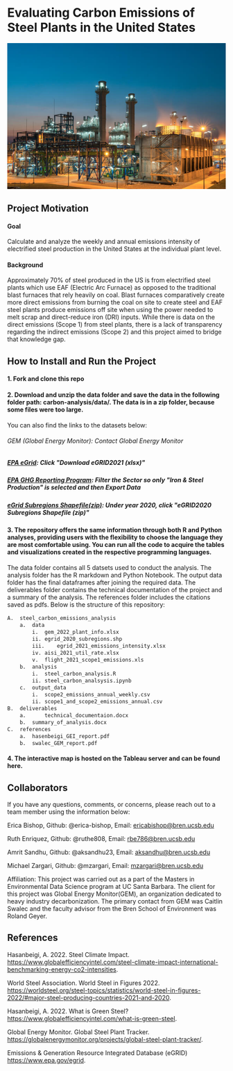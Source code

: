 # Evaluating Carbon Emissions of Steel Plants in the United States

![image](https://github.com/steeltracker/carbon-analysis/blob/main/steel-plant-night.jpg)

## Project Motivation
#### Goal
Calculate and analyze the weekly and annual emissions intensity of electrified steel production in the United States at the individual plant level. 
#### Background
Approximately 70% of steel produced in the US is from electrified steel plants which use EAF (Electric Arc Furnace) as opposed to the traditional blast furnaces that rely heavily on coal. Blast furnaces comparatively create more direct emissions from burning the coal on site to create steel and EAF steel plants produce emissions off site when using the power needed to melt scrap and direct-reduce iron (DRI) inputs. While there is data on the direct emissions (Scope 1) from steel plants, there is a lack of transparency regarding the indirect emissions (Scope 2) and this project aimed to bridge that knowledge gap. 

## How to Install and Run the Project
#### 1. Fork and clone this repo
#### 2. Download and unzip the data folder and save the data in the following folder path: carbon-analysis/data/. The data is in a zip folder, because some files were too large. 
You can also find the links to the datasets below:

###### GEM (Global Energy Monitor): Contact Global Energy Monitor 
##### [EPA eGrid](https://www.epa.gov/egrid/download-data): Click "Download eGRID2021 (xlsx)"
##### [EPA GHG Reporting Program](https://ghgdata.epa.gov/ghgp/main.do#/facility/?q=Find%20a%20Facility%20or%20Location&st=&bs=&et=&fid=&sf=11001100&lowE=-20000&highE=23000000&g1=1&g2=0&g3=0&g4=0&g5=0&g6=0&g7=0&g8=0&g9=0&g10=0&g11=0&g12=0&s1=0&s2=0&s3=1&s4=0&s5=0&s6=0&s7=0&s8=0&s9=0&s10=0&s201=0&s202=0&s203=0&s204=0&s301=0&s302=0&s303=1&s304=0&s305=0&s306=0&s307=0&s401=0&s402=0&s403=0&s404=0&s405=0&s601=0&s602=0&s701=0&s702=0&s703=0&s704=0&s705=0&s706=0&s707=0&s708=0&s709=0&s710=0&s711=0&s801=0&s802=0&s803=0&s804=0&s805=0&s806=0&s807=0&s808=0&s809=0&s810=0&s901=0&s902=0&s903=0&s904=0&s905=0&s906=0&s907=0&s908=0&s909=0&s910=0&s911=0&si=&ss=&so=0&ds=E&yr=2021&tr=current&cyr=2021&ol=0&sl=0&rs=ALL): Filter the Sector so only "Iron & Steel Production" is selected and then Export Data 
##### [eGrid Subregions Shapefile(zip)](https://www.epa.gov/egrid/egrid-mapping-files): Under year 2020, click "eGRID2020 Subregions Shapefile (zip)"

#### 3. The repository offers the same information through both R and Python analyses, providing users with the flexibility to choose the language they are most comfortable using. You can run all the code to acquire the tables and visualizations created in the respective programming languages. 
The data folder contains all 5 datsets used to conduct the analysis. The analysis folder has the R markdown and Python Notebook. The output data folder has the final dataframes after joining the required data. The deliverables folder contains the technical documentation of the project and a summary of the analysis. The references folder includes the citations saved as pdfs. Below is the structure of this repository: 

	A.	steel_carbon_emissions_analysis
		a.	data
			i.	gem_2022_plant_info.xlsx
			ii.	egrid_2020_subregions.shp
			iii.	egrid_2021_emissions_intensity.xlsx
			iv.	aisi_2021_util_rate.xlsx
			v.	flight_2021_scope1_emissions.xls
		b.	analysis
			i.	steel_carbon_analysis.R
			ii.	steel_carbon_analsysis.ipynb
		c.	output_data
			i.	scope2_emissions_annual_weekly.csv
			ii.	scope1_and_scope2_emissions_annual.csv
	B.	deliverables
		a.      technical_documentaion.docx
		b.	summary_of_analysis.docx
	C.	references
		a.	hasenbeigi_GEI_report.pdf
		b.	swalec_GEM_report.pdf
	
#### 4. The interactive map is hosted on the Tableau server and can be found here.

## Collaborators 
If you have any questions, comments, or concerns, please reach out to a team member using the information below:

Erica Bishop,      Github: @erica-bishop,     Email: ericabishop@bren.ucsb.edu

Ruth Enriquez,     Github: @ruthe808,         Email: rbe786@bren.ucsb.edu

Amrit Sandhu,      Github: @aksandhu23,       Email: aksandhu@bren.ucsb.edu

Michael Zargari,   Github: @mzargari,         Email: mzargari@bren.ucsb.edu

Affiliation: This project was carried out as a part of the Masters in Environmental Data Science program at UC Santa Barbara. The client for this project was Global Energy Monitor(GEM), an organization dedicated to heavy industry decarbonization. The primary contact from GEM was Caitlin Swalec and the faculty advisor from the Bren School of Environment was Roland Geyer. 

## References 
Hasanbeigi, A. 2022. Steel Climate Impact. https://www.globalefficiencyintel.com/steel-climate-impact-international-benchmarking-energy-co2-intensities.

World Steel Association. World Steel in Figures 2022. https://worldsteel.org/steel-topics/statistics/world-steel-in-figures-2022/#major-steel-producing-countries-2021-and-2020.  

Hasanbeigi, A. 2022. What is Green Steel? https://www.globalefficiencyintel.com/what-is-green-steel. 

Global Energy Monitor. Global Steel Plant Tracker. https://globalenergymonitor.org/projects/global-steel-plant-tracker/. 

Emissions & Generation Resource Integrated Database (eGRID) https://www.epa.gov/egrid.

